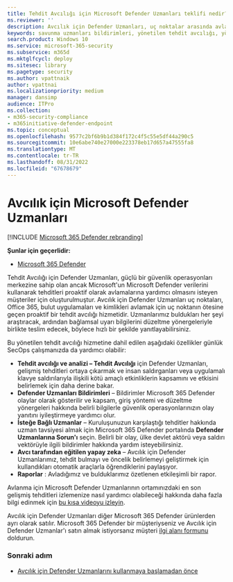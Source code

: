 ```yaml
---
title: Tehdit Avcılığı için Microsoft Defender Uzmanları teklifi nedir?
ms.reviewer: ''
description: Avcılık için Defender Uzmanları, uç noktalar arasında avlanmak için uç noktanın ötesine geçen proaktif bir tehdit avcılığı hizmetidir
keywords: savunma uzmanları bildirimleri, yönetilen tehdit avcılığı, yönetilen algılama ve yanıt (MDR) hizmeti, MTE, Microsoft Tehdit Uzmanları, MTE-TAN, hedefli saldırı bildirimi, Hedefli Saldırı Bildirimi, tehdit avcılığı ve analiz için Microsoft Defender Uzmanları.
search.product: Windows 10
ms.service: microsoft-365-security
ms.subservice: m365d
ms.mktglfcycl: deploy
ms.sitesec: library
ms.pagetype: security
ms.author: vpattnaik
author: vpattnai
ms.localizationpriority: medium
manager: dansimp
audience: ITPro
ms.collection:
- m365-security-compliance
- m365initiative-defender-endpoint
ms.topic: conceptual
ms.openlocfilehash: 9577c2bf6b9b1d384f172c4f5c55e5df44a290c5
ms.sourcegitcommit: 10e6abe740e27000e223378eb17d657a47555fa8
ms.translationtype: MT
ms.contentlocale: tr-TR
ms.lasthandoff: 08/31/2022
ms.locfileid: "67678679"
---
```

# <a name="microsoft-defender-experts-for-hunting"></a>Avcılık için Microsoft Defender Uzmanları

[!INCLUDE [Microsoft 365 Defender rebranding](../../includes/microsoft-defender.md)]

**Şunlar için geçerlidir:**

- [Microsoft 365 Defender](https://go.microsoft.com/fwlink/?linkid=2118804)

Tehdit Avcılığı için Defender Uzmanları, güçlü bir güvenlik operasyonları merkezine sahip olan ancak Microsoft'un Microsoft Defender verilerini kullanarak tehditleri proaktif olarak avlamalarına yardımcı olmasını isteyen müşteriler için oluşturulmuştur. Avcılık için Defender Uzmanları uç noktaları, Office 365, bulut uygulamaları ve kimlikleri avlamak için uç noktanın ötesine geçen proaktif bir tehdit avcılığı hizmetidir. Uzmanlarımız buldukları her şeyi araştıracak, ardından bağlamsal uyarı bilgilerini düzeltme yönergeleriyle birlikte teslim edecek, böylece hızlı bir şekilde yanıtlayabilirsiniz.

Bu yönetilen tehdit avcılığı hizmetine dahil edilen aşağıdaki özellikler günlük SecOps çalışmanızda da yardımcı olabilir:

- **Tehdit avcılığı ve analizi – Tehdit Avcılığı** için Defender Uzmanları, gelişmiş tehditleri ortaya çıkarmak ve insan saldırganları veya uygulamalı klavye saldırılarıyla ilişkili kötü amaçlı etkinliklerin kapsamını ve etkisini belirlemek için daha derine bakar.
- **Defender Uzmanları Bildirimleri** – Bildirimler Microsoft 365 Defender olaylar olarak gösterilir ve kapsam, giriş yöntemi ve düzeltme yönergeleri hakkında belirli bilgilerle güvenlik operasyonlarınızın olay yanıtını iyileştirmeye yardımcı olur.
- **İsteğe Bağlı Uzmanlar** – Kuruluşunuzun karşılaştığı tehditler hakkında uzman tavsiyesi almak için Microsoft 365 Defender portalında **Defender Uzmanlarına Sorun'ı** seçin. Belirli bir olay, ülke devlet aktörü veya saldırı vektörüyle ilgili bildirimler hakkında yardım isteyebilirsiniz.
- **Avcı tarafından eğitilen yapay zeka** – Avcılık için Defender Uzmanlarımız, tehdit bulmayı ve öncelik belirlemeyi geliştirmek için kullandıkları otomatik araçlarla öğrendiklerini paylaşıyor.
- **Raporlar** : Avladığımız ve bulduklarımız özetlenen etkileşimli bir rapor.

Avlanma için Microsoft Defender Uzmanlarının ortamınızdaki en son gelişmiş tehditleri izlemenize nasıl yardımcı olabileceği hakkında daha fazla bilgi edinmek için [bu kısa videoyu izleyin](https://youtu.be/4t1JgE0X0jc).

Avcılık için Defender Uzmanları diğer Microsoft 365 Defender ürünlerden ayrı olarak satılır. Microsoft 365 Defender bir müşteriyseniz ve Avcılık için Defender Uzmanlar'ı satın almak istiyorsanız müşteri [ilgi alanı formunu](https://aka.ms/DEX4HuntingCustomerInterestForm) doldurun.

### <a name="next-step"></a>Sonraki adım

- [Avcılık için Defender Uzmanlarını kullanmaya başlamadan önce](before-you-begin-defender-experts.md)
